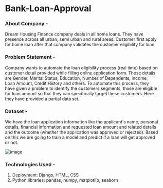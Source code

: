 # Bank-Loan-Approval
### About Company -
Dream Housing Finance company deals in all home loans. They have presence across all urban, semi urban and rural areas. Customer first apply for home loan after that company validates the customer eligibility for loan.

### Problem Statement -
Company wants to automate the loan eligibility process (real time) based on customer detail provided while filling online application form. These details are Gender, Marital Status, Education, Number of Dependents, Income, Loan Amount, Credit History and others. To automate this process, they have given a problem to identify the customers segments, those are eligible for loan amount so that they can specifically target these customers. Here they have provided a partial data set.

### Dataset - 
We have the loan application information like the applicant's name, personal details, financial information and requested loan amount and related details and the outcome (whether the application was approved or rejected). Based on this we are going to train a model and predict if a loan will get approved or not.

![image](https://user-images.githubusercontent.com/59911307/97811222-f7a30a80-1c9e-11eb-9d09-00bd5f46a574.png)

### Technologies Used - 
1. Deployment: Django, HTML, CSS
2. Python libraries: pandas, numpy, matplotlib, seaborn
